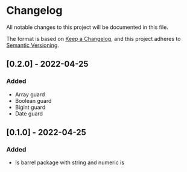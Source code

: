 # Changelog

All notable changes to this project will be documented in this file.

The format is based on [Keep a Changelog](https://keepachangelog.com/en/1.0.0/), and this project adheres to [Semantic Versioning](https://semver.org/spec/v2.0.0.html).

## [0.2.0] - 2022-04-25

### Added

- Array guard
- Boolean guard
- Bigint guard
- Date guard

## [0.1.0] - 2022-04-25

### Added

- Is barrel package with string and numeric is
